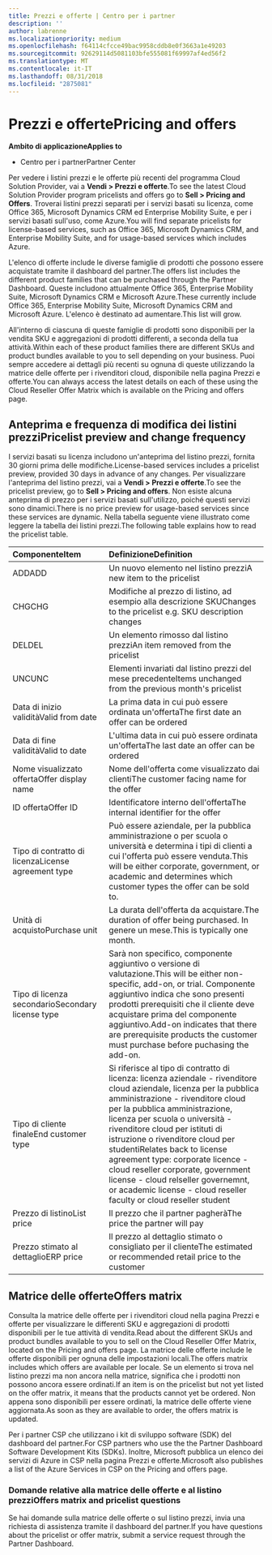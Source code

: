 ```yaml
---
title: Prezzi e offerte | Centro per i partner
description: ''
author: labrenne
ms.localizationpriority: medium
ms.openlocfilehash: f64114cfcce49bac9958cddb8e0f3663a1e49203
ms.sourcegitcommit: 92629114d5081103bfe555081f69997af4ed56f2
ms.translationtype: MT
ms.contentlocale: it-IT
ms.lasthandoff: 08/31/2018
ms.locfileid: "2875081"
---
```

# <a name="pricing-and-offers"></a><span data-ttu-id="b1680-102">Prezzi e offerte</span><span class="sxs-lookup"><span data-stu-id="b1680-102">Pricing and offers</span></span>

**<span data-ttu-id="b1680-103">Ambito di applicazione</span><span class="sxs-lookup"><span data-stu-id="b1680-103">Applies to</span></span>**

-  <span data-ttu-id="b1680-104">Centro per i partner</span><span class="sxs-lookup"><span data-stu-id="b1680-104">Partner Center</span></span>

<span data-ttu-id="b1680-105">Per vedere i listini prezzi e le offerte più recenti del programma Cloud Solution Provider, vai a **Vendi > Prezzi e offerte**.</span><span class="sxs-lookup"><span data-stu-id="b1680-105">To see the latest Cloud Solution Provider program pricelists and offers go to **Sell > Pricing and Offers**.</span></span> <span data-ttu-id="b1680-106">Troverai listini prezzi separati per i servizi basati su licenza, come Office 365, Microsoft Dynamics CRM ed Enterprise Mobility Suite, e per i servizi basati sull'uso, come Azure.</span><span class="sxs-lookup"><span data-stu-id="b1680-106">You will find separate pricelists for license-based services, such as Office 365, Microsoft Dynamics CRM, and Enterprise Mobility Suite, and for usage-based services which includes Azure.</span></span> 

<span data-ttu-id="b1680-107">L'elenco di offerte include le diverse famiglie di prodotti che possono essere acquistate tramite il dashboard del partner.</span><span class="sxs-lookup"><span data-stu-id="b1680-107">The offers list includes the different product families that can be purchased through the Partner Dashboard.</span></span> <span data-ttu-id="b1680-108">Queste includono attualmente Office 365, Enterprise Mobility Suite, Microsoft Dynamics CRM e Microsoft Azure.</span><span class="sxs-lookup"><span data-stu-id="b1680-108">These currently include Office 365, Enterprise Mobility Suite, Microsoft Dynamics CRM and Microsoft Azure.</span></span> <span data-ttu-id="b1680-109">L'elenco è destinato ad aumentare.</span><span class="sxs-lookup"><span data-stu-id="b1680-109">This list will grow.</span></span>

<span data-ttu-id="b1680-110">All'interno di ciascuna di queste famiglie di prodotti sono disponibili per la vendita SKU e aggregazioni di prodotti differenti, a seconda della tua attività.</span><span class="sxs-lookup"><span data-stu-id="b1680-110">Within each of these product families there are different SKUs and product bundles available to you to sell depending on your business.</span></span> <span data-ttu-id="b1680-111">Puoi sempre accedere ai dettagli più recenti su ognuna di queste utilizzando la matrice delle offerte per i rivenditori cloud, disponibile nella pagina Prezzi e offerte.</span><span class="sxs-lookup"><span data-stu-id="b1680-111">You can always access the latest details on each of these using the Cloud Reseller Offer Matrix which is available on the Pricing and offers page.</span></span>

## <a name="pricelist-preview-and-change-frequency"></a><span data-ttu-id="b1680-112">Anteprima e frequenza di modifica dei listini prezzi</span><span class="sxs-lookup"><span data-stu-id="b1680-112">Pricelist preview and change frequency</span></span> 

<span data-ttu-id="b1680-113">I servizi basati su licenza includono un'anteprima del listino prezzi, fornita 30 giorni prima delle modifiche.</span><span class="sxs-lookup"><span data-stu-id="b1680-113">License-based services includes a pricelist preview, provided 30 days in advance of any changes.</span></span> <span data-ttu-id="b1680-114">Per visualizzare l'anteprima del listino prezzi, vai a **Vendi > Prezzi e offerte**.</span><span class="sxs-lookup"><span data-stu-id="b1680-114">To see the pricelist preview, go to **Sell > Pricing and offers**.</span></span> <span data-ttu-id="b1680-115">Non esiste alcuna anteprima di prezzo per i servizi basati sull'utilizzo, poiché questi servizi sono dinamici.</span><span class="sxs-lookup"><span data-stu-id="b1680-115">There is no price preview for usage-based services since these services are dynamic.</span></span> <span data-ttu-id="b1680-116">Nella tabella seguente viene illustrato come leggere la tabella dei listini prezzi.</span><span class="sxs-lookup"><span data-stu-id="b1680-116">The following table explains how to read the pricelist table.</span></span>

|**<span data-ttu-id="b1680-117">Componente</span><span class="sxs-lookup"><span data-stu-id="b1680-117">Item</span></span>**        |**<span data-ttu-id="b1680-118">Definizione</span><span class="sxs-lookup"><span data-stu-id="b1680-118">Definition</span></span>**      |
|:-----------   |:-----------   |
|<span data-ttu-id="b1680-119">ADD</span><span class="sxs-lookup"><span data-stu-id="b1680-119">ADD</span></span>   |<span data-ttu-id="b1680-120">Un nuovo elemento nel listino prezzi</span><span class="sxs-lookup"><span data-stu-id="b1680-120">A new item to the pricelist</span></span>|
|<span data-ttu-id="b1680-121">CHG</span><span class="sxs-lookup"><span data-stu-id="b1680-121">CHG</span></span>   |<span data-ttu-id="b1680-122">Modifiche al prezzo di listino, ad esempio alla descrizione SKU</span><span class="sxs-lookup"><span data-stu-id="b1680-122">Changes to the pricelist e.g. SKU description changes</span></span>|
|<span data-ttu-id="b1680-123">DEL</span><span class="sxs-lookup"><span data-stu-id="b1680-123">DEL</span></span>   |<span data-ttu-id="b1680-124">Un elemento rimosso dal listino prezzi</span><span class="sxs-lookup"><span data-stu-id="b1680-124">An item removed from the pricelist</span></span>|
|<span data-ttu-id="b1680-125">UNC</span><span class="sxs-lookup"><span data-stu-id="b1680-125">UNC</span></span>   |<span data-ttu-id="b1680-126">Elementi invariati dal listino prezzi del mese precedente</span><span class="sxs-lookup"><span data-stu-id="b1680-126">Items unchanged from the previous month's pricelist</span></span>   |
|<span data-ttu-id="b1680-127">Data di inizio validità</span><span class="sxs-lookup"><span data-stu-id="b1680-127">Valid from date</span></span>   |<span data-ttu-id="b1680-128">La prima data in cui può essere ordinata un'offerta</span><span class="sxs-lookup"><span data-stu-id="b1680-128">The first date an offer can be ordered</span></span>    |
|<span data-ttu-id="b1680-129">Data di fine validità</span><span class="sxs-lookup"><span data-stu-id="b1680-129">Valid to date</span></span>   |<span data-ttu-id="b1680-130">L'ultima data in cui può essere ordinata un'offerta</span><span class="sxs-lookup"><span data-stu-id="b1680-130">The last date an offer can be ordered</span></span>   |
|<span data-ttu-id="b1680-131">Nome visualizzato offerta</span><span class="sxs-lookup"><span data-stu-id="b1680-131">Offer display name</span></span>   |<span data-ttu-id="b1680-132">Nome dell'offerta come visualizzato dai clienti</span><span class="sxs-lookup"><span data-stu-id="b1680-132">The customer facing name for the offer</span></span>   |
|<span data-ttu-id="b1680-133">ID offerta</span><span class="sxs-lookup"><span data-stu-id="b1680-133">Offer ID</span></span>   |<span data-ttu-id="b1680-134">Identificatore interno dell'offerta</span><span class="sxs-lookup"><span data-stu-id="b1680-134">The internal identifier for the offer</span></span>   |
|<span data-ttu-id="b1680-135">Tipo di contratto di licenza</span><span class="sxs-lookup"><span data-stu-id="b1680-135">License agreement type</span></span>   |<span data-ttu-id="b1680-136">Può essere aziendale, per la pubblica amministrazione o per scuola o università e determina i tipi di clienti a cui l'offerta può essere venduta.</span><span class="sxs-lookup"><span data-stu-id="b1680-136">This will be either corporate, government, or academic and determines which customer types the offer can be sold to.</span></span>|
|<span data-ttu-id="b1680-137">Unità di acquisto</span><span class="sxs-lookup"><span data-stu-id="b1680-137">Purchase unit</span></span>   |<span data-ttu-id="b1680-138">La durata dell'offerta da acquistare.</span><span class="sxs-lookup"><span data-stu-id="b1680-138">The duration of offer being purchased.</span></span> <span data-ttu-id="b1680-139">In genere un mese.</span><span class="sxs-lookup"><span data-stu-id="b1680-139">This is typically one month.</span></span>   |
|<span data-ttu-id="b1680-140">Tipo di licenza secondario</span><span class="sxs-lookup"><span data-stu-id="b1680-140">Secondary license type</span></span>   |<span data-ttu-id="b1680-141">Sarà non specifico, componente aggiuntivo o versione di valutazione.</span><span class="sxs-lookup"><span data-stu-id="b1680-141">This will be either non-specific, add-on, or trial.</span></span> <span data-ttu-id="b1680-142">Componente aggiuntivo indica che sono presenti prodotti prerequisiti che il cliente deve acquistare prima del componente aggiuntivo.</span><span class="sxs-lookup"><span data-stu-id="b1680-142">Add-on indicates that there are prerequisite products the customer must purchase before puchasing the add-on.</span></span>|
|<span data-ttu-id="b1680-143">Tipo di cliente finale</span><span class="sxs-lookup"><span data-stu-id="b1680-143">End customer type</span></span>   |<span data-ttu-id="b1680-144">Si riferisce al tipo di contratto di licenza: licenza aziendale - rivenditore cloud aziendale, licenza per la pubblica amministrazione - rivenditore cloud per la pubblica amministrazione, licenza per scuola o università - rivenditore cloud per istituti di istruzione o rivenditore cloud per studenti</span><span class="sxs-lookup"><span data-stu-id="b1680-144">Relates back to license agreement type: corporate licence - cloud reseller corporate, government license - cloud relseller governemnt, or academic license - cloud reseller faculty or cloud reseller student</span></span>   |
|<span data-ttu-id="b1680-145">Prezzo di listino</span><span class="sxs-lookup"><span data-stu-id="b1680-145">List price</span></span>   |<span data-ttu-id="b1680-146">Il prezzo che il partner pagherà</span><span class="sxs-lookup"><span data-stu-id="b1680-146">The price the partner will pay</span></span>   |
|<span data-ttu-id="b1680-147">Prezzo stimato al dettaglio</span><span class="sxs-lookup"><span data-stu-id="b1680-147">ERP price</span></span>   |<span data-ttu-id="b1680-148">Il prezzo al dettaglio stimato o consigliato per il cliente</span><span class="sxs-lookup"><span data-stu-id="b1680-148">The estimated or recommended retail price to the customer</span></span>   |

## <a name="offers-matrix"></a><span data-ttu-id="b1680-149">Matrice delle offerte</span><span class="sxs-lookup"><span data-stu-id="b1680-149">Offers matrix</span></span>

<span data-ttu-id="b1680-150">Consulta la matrice delle offerte per i rivenditori cloud nella pagina Prezzi e offerte per visualizzare le differenti SKU e aggregazioni di prodotti disponibili per le tue attività di vendita.</span><span class="sxs-lookup"><span data-stu-id="b1680-150">Read about the different SKUs and product bundles available to you to sell on the Cloud Reseller Offer Matrix, located on the Pricing and offers page.</span></span> <span data-ttu-id="b1680-151">La matrice delle offerte include le offerte disponibili per ognuna delle impostazioni locali.</span><span class="sxs-lookup"><span data-stu-id="b1680-151">The offers matrix includes which offers are available per locale.</span></span> <span data-ttu-id="b1680-152">Se un elemento si trova nel listino prezzi ma non ancora nella matrice, significa che i prodotti non possono ancora essere ordinati.</span><span class="sxs-lookup"><span data-stu-id="b1680-152">If an item is on the pricelist but not yet listed on the offer matrix, it means that the products cannot yet be ordered.</span></span> <span data-ttu-id="b1680-153">Non appena sono disponibili per essere ordinati, la matrice delle offerte viene aggiornata.</span><span class="sxs-lookup"><span data-stu-id="b1680-153">As soon as they are available to order, the offers matrix is updated.</span></span>

<span data-ttu-id="b1680-154">Per i partner CSP che utilizzano i kit di sviluppo software (SDK) del dashboard del partner.</span><span class="sxs-lookup"><span data-stu-id="b1680-154">For CSP partners who use the the Partner Dashboard Software Development Kits (SDKs).</span></span> <span data-ttu-id="b1680-155">Inoltre, Microsoft pubblica un elenco dei servizi di Azure in CSP nella pagina Prezzi e offerte.</span><span class="sxs-lookup"><span data-stu-id="b1680-155">Microsoft also publishes a list of the Azure Services in CSP on the Pricing and offers page.</span></span>

### <a name="offers-matrix-and-pricelist-questions"></a><span data-ttu-id="b1680-156">Domande relative alla matrice delle offerte e al listino prezzi</span><span class="sxs-lookup"><span data-stu-id="b1680-156">Offers matrix and pricelist questions</span></span>

<span data-ttu-id="b1680-157">Se hai domande sulla matrice delle offerte o sul listino prezzi, invia una richiesta di assistenza tramite il dashboard del partner.</span><span class="sxs-lookup"><span data-stu-id="b1680-157">If you have questions about the pricelist or offer matrix, submit a service request through the Partner Dashboard.</span></span>
